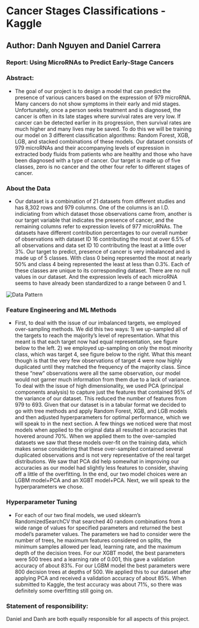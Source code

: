 # Cancer Stages Classifications - Kaggle

## Author: Danh Nguyen and Daniel Carrera

### Report: Using MicroRNAs to Predict Early-Stage Cancers
### Abstract:
- The goal of our project is to design a model that can predict the presence of various cancers based on the expression of 979 microRNA. Many cancers do not show symptoms in their early and mid stages. Unfortunately, once a person seeks treatment and is diagnosed, the cancer is often in its late stages where survival rates are very low. If cancer can be detected earlier in its progression, then survival rates are much higher and many lives may be saved.
To do this we will be training our model on 3 different classification algorithms: Random Forest, XGB, LGB, and stacked combinations of these models. Our dataset consists of 979 microRNAs and their accompanying levels of expression in extracted body fluids from patients who are healthy and those who have been diagnosed with a type of cancer. Our target is made up of five classes, zero is no cancer and the other four refer to different stages of cancer.

### About the Data
- Our dataset is a combination of 21 datasets from different studies and has 8,302 rows and 979 columns. One of the columns is an I.D. indiciating from which dataset those observations came from, another is our target variable that indicates the presence of cancer, and the remaining columns refer to expression levels of 977 microRNAs. The datasets have different contribution percentages to our overall number of observations with dataset ID 16 contributing the most at over 6.5% of all observations and data set ID 10 contributing the least at a little over 3%. Our target to predict, presence of cancer is very imbalanced and is made up of 5 classes. With class 0 being represented the most at nearly 50% and class 4 being represented the least at less than 0.3%. Each of these classes are unique to its corresponding dataset. There are no null values in our dataset. And the expression levels of each microRNA seems to have already been standardized to a range between 0 and 1.

![Data Pattern](https://github.com/coldsnape/kaggle-cancer-stages-prediction/data.png?raw=true)

### Feature Engineering and ML Methods
- First, to deal with the issue of our imbalanced targets, we employed over-sampling methods. We did this two ways: 1) we up-sampled all of the targets to reach the majority’s level of representation. What this meant is that each target now had equal representation, see figure below to the left. 2) we employed up-sampling on only the most minority class, which was target 4, see figure below to the right. What this meant though is that the very few observations of target 4 were now highly duplicated until they matched the frequency of the majority class.
Since these “new” observations were all the same observation, our model would not garner much information from them due to a lack of variance.
To deal with the issue of high dimensionality, we used PCA (principal components analysis) to capture just the features that contained 95% of the variance of our dataset. This reduced the number of features from 979 to 693.
Given that our dataset is in a tabular format we decided to go with tree methods and apply Random Forest, XGB, and LGB models and then adjusted hyperparameters for optimal performance, which we will speak to in the next section. A few things we noticed were that most models when applied to the original data all resulted in accuracies that hovered around 70%. When we applied them to the over-sampled datasets we saw that these models over-fit on the training data, which makes sense considering that these over-sampled contained several duplicated observations and is not very representative of the real target distributions. We saw that PCA did help somewhat in improving our accuracies as our model had slightly less features to consider, shaving off a little of the overfitting.
In the end, our two model choices were an LGBM model+PCA and an XGBT model+PCA. Next, we will speak to the hyperparameters we chose.

### Hyperparameter Tuning
- For each of our two final models, we used sklearn’s RandomizedSearchCV that searched 40 random combinations from a wide range of values for specified parameters and returned the best model’s parameter values. The parameters we had to consider were the number of trees, he maximum features considered on splits, the minimum samples allowed per lead, learning rate, and the maximum depth of the decision trees. For our XGBT model, the best parameters were 500 trees and a learning rate of 0.001, this gave a validation accuracy of about 83%. For our LGBM model the best parameters were 800 decision trees at depths of 500. We applied this to our dataset after applying PCA and received a validation accuracy of about 85%. When submitted to Kaggle, the test accuracy was about 71%, so there was definitely some overfitting still going on.

### Statement of responsibility:
Daniel and Danh are both equally responsible for all aspects of this project.

